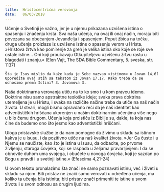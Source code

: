 ```yaml
---
title:  Hristocentrična verovanja
date:   06/03/2018
---
```


Učenje o Svetinji je važno, jer je u njemu prikazana uzvišena istina o spasenju i značenju krsta. Sva naša učenja, na ovaj ili onaj način, moraju biti povezana sa obećanjem Jevanđelja i spasenjem. Poput žbica na točku, druga učenja proizlaze iz uzvišene istine o spasenju verom u Hrista.
»Hristova žrtva kao pomirenje za greh je velika istina oko koje se roje sve ostale istine... Oni koji proučavaju Otkupiteljevu uzvišenu žrtvu rastu u blagodati i znanju.« (Elen Vajt, The SDA Bible Commentary, 5. sveska, str. 1137)

`Šta je Isus mislio da kaže kada je Sebe nazvao »istinom« u Jovan 14,6? Uporedite ovaj stih sa tekstom iz Jovan 17,17. Kako treba da se odnosimo prema Istini? 3. Jovanova 3.`

Naša doktrinarna verovanja utiču na to ko smo i u kom pravcu idemo. Doktrine nisu samo apstraktne teološke ideje; svaka prava doktrina utemeljena je u Hristu, i svaka na različite načine treba da utiče na naš način života. U stvari, mogli bismo opravdano reći da je naš identitet kao adventističkih hrišćana ukorenjen u našim doktrinarnim učenjima više nego u bilo čemu drugom. Učenja koja proističu iz Biblije su, dakle, ta koja nas čine da budemo ono što jesmo kao adventistički hrišćani.

Uloga pristavske službe je da nam pomogne da živimo u skladu sa istinom kakva je u Isusu, i da pozitivno utiče na naš kvalitet života. »Jer Ga čuste i u Njemu se naučiste, kao što je istina u Isusu, da odbacite, po prvome življenju, staroga čovjeka, koji se raspada u željama pravarljivijem: I da se obnovite duhom uma svojega, i obučete u novoga čovjeka, koji je sazdan po Bogu u pravdi i u svetinji istine.« (Efescima 4,21-24)

U ovom tekstu pronalazimo šta znači ne samo poznavati istinu, već i živeti u skladu sa njom. Biti pristav ne znači samo verovati u određena učenja, ma koliko ta učenja bila istinita; biti pristav znači primeniti te istine u svom životu i u svom odnosu sa drugim ljudima.
